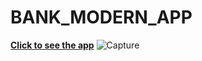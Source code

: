 # BANK_MODERN_APP

[**Click to see the app**](https://bank-modern-app-omega.vercel.app/ "Bank_Modern_app")
![Capture](https://user-images.githubusercontent.com/109017689/204088002-8b5eac50-f794-45c2-bd54-f79c8e9dda4a.PNG)
